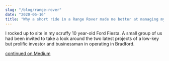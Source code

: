 ```yaml
---
slug: "/blog/range-rover"
date: "2020-06-16"
title: "Why a short ride in a Range Rover made me better at managing my property business"
---
```


I rocked up to site in my scruffy 10 year-old Ford Fiesta. A small group of us had been invited to take a look around the two latest projects of a low-key but prolific investor and businessman in operating in Bradford.

[continued on Medium](https://medium.com/@stephen.algeo/why-a-short-ride-in-a-range-rover-made-me-better-at-managing-my-property-business-a247212e5957)
